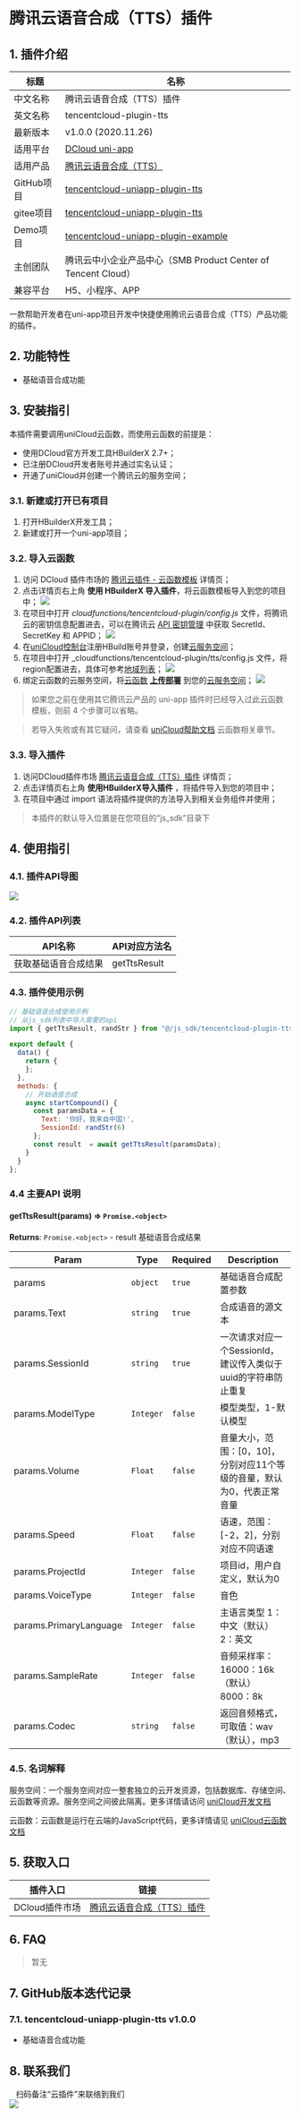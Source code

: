 # 腾讯云语音合成（TTS）插件

## 1. 插件介绍
| 标题      | 名称    |
| ----     | ---------------- |
| 中文名称   | 腾讯云语音合成（TTS）插件 |
| 英文名称   | tencentcloud-plugin-tts |
| 最新版本   | v1.0.0 (2020.11.26) |
| 适用平台   | [DCloud uni-app](https://uniapp.dcloud.net.cn) |
| 适用产品   | [腾讯云语音合成（TTS）](https://cloud.tencent.com/product/tts) |
| GitHub项目| [tencentcloud-uniapp-plugin-tts](https://github.com/Tencent-Cloud-Plugins/tencentcloud-uniapp-plugin-tts) |
| gitee项目| [tencentcloud-uniapp-plugin-tts](https://gitee.com/Tencent-Cloud-Plugins/tencentcloud-uniapp-plugin-tts) |
| Demo项目   | [tencentcloud-uniapp-plugin-example](https://github.com/Tencent-Cloud-Plugins/tencentcloud-uniapp-plugin-example) |
| 主创团队   | 腾讯云中小企业产品中心（SMB Product Center of Tencent Cloud） |
| 兼容平台   | H5、小程序、APP |

一款帮助开发者在uni-app项目开发中快捷使用腾讯云语音合成（TTS）产品功能的插件。

## 2. 功能特性

- 基础语音合成功能

## 3. 安装指引

本插件需要调用uniCloud云函数，而使用云函数的前提是：

- 使用DCloud官方开发工具HBuilderX 2.7+；
- 已注册DCloud开发者账号并通过实名认证；
- 开通了uniCloud并创建一个腾讯云的服务空间；

### 3.1. 新建或打开已有项目

1. 打开HBuilderX开发工具；
1. 新建或打开一个uni-app项目；

### 3.2. 导入云函数

1. 访问 DCloud 插件市场的 [腾讯云插件 - 云函数模板](https://ext.dcloud.net.cn/plugin?id=2139) 详情页；
2. 点击详情页右上角 **使用 HBuilderX 导入插件**，将云函数模板导入到您的项目中；
![](../images/DCloud/guide/guide-1.png)
3. 在项目中打开 _cloudfunctions/tencentcloud-plugin/config.js_ 文件，将腾讯云的密钥信息配置进去，可以在腾讯云 [API 密钥管理](https://console.cloud.tencent.com/cam/capi) 中获取 SecretId、SecretKey 和 APPID；
![](../images/DCloud/guide/guide-2.png)
4. 在[uniCloud控制台](https://unicloud.dcloud.net.cn/login)注册HBuild账号并登录，创建[云服务空间](https://uniapp.dcloud.net.cn/uniCloud/concepts/space)；
5. 在项目中打开 _cloudfunctions/tencentcloud-plugin/tts/config.js 文件，将region配置进去，具体可参考[地域列表](https://cloud.tencent.com/document/api/1073/37989#.E5.9C.B0.E5.9F.9F.E5.88.97.E8.A1.A8)；
![](../images/DCloud/guide/guide-3.png)
6. 绑定云函数的云服务空间，将[云函数](https://uniapp.dcloud.net.cn/uniCloud/concepts/cloudfunction) [**上传部署**](https://uniapp.dcloud.net.cn/uniCloud/quickstart?id=rundebug) 到您的[云服务空间](https://uniapp.dcloud.net.cn/uniCloud/concepts/space)；
![](../images/DCloud/guide/guide-4.png)

> 如果您之前在使用其它腾讯云产品的 uni-app 插件时已经导入过此云函数模板，则前 4 个步骤可以省略。

> 若导入失败或有其它疑问，请查看 [uniCloud帮助文档](https://uniapp.dcloud.io/uniCloud/README) 云函数相关章节。

### 3.3. 导入插件

1. 访问DCloud插件市场 [腾讯云语音合成（TTS）插件](https://ext.dcloud.net.cn/plugin?id=3517) 详情页；
2. 点击详情页右上角 **使用HBuilderX导入插件** ，将插件导入到您的项目中；
3. 在项目中通过 import 语法将插件提供的方法导入到相关业务组件并使用；

> 本插件的默认导入位置是在您项目的“js_sdk”目录下

## 4. 使用指引

### 4.1. 插件API导图

![](../images/DCloud/tts-guide.png)

### 4.2. 插件API列表

| API名称          | API对应方法名 |
| ---------------- | ------------- |
| 获取基础语音合成结果 | getTtsResult |

### 4.3. 插件使用示例

```javascript
// 基础语音合成使用示例
// 从js_sdk列表中导入需要的api
import { getTtsResult, randStr } from "@/js_sdk/tencentcloud-plugin-tts";

export default {
  data() {
    return {
    };
  },
  methods: {
    // 开始语音合成
    async startCompound() {
      const paramsData = {
        Text: '你好，我来自中国!',
        SessionId: randStr(6)
      };
      const result  = await getTtsResult(paramsData);
    }
  }
};
```

### 4.4 主要API 说明

#### getTtsResult(params) ⇒ <code>Promise.&lt;object&gt;</code>
**Returns**: <code>Promise.&lt;object&gt;</code> - result 基础语音合成结果

| Param          | Type | Required |  Description |
| ---------------- | ------------- | ---- | ---- |
| params | <code>object</code> | <code>true</code> | 基础语音合成配置参数 |
| params.Text | <code>string</code> | <code>true</code> | 合成语音的源文本 |
| params.SessionId | <code>string</code> | <code>true</code> | 一次请求对应一个SessionId，建议传入类似于uuid的字符串防止重复 |
| params.ModelType | <code>Integer</code> | <code>false</code> | 模型类型，1-默认模型 |
| params.Volume | <code>Float</code> |  <code>false</code> | 音量大小，范围：[0，10]，分别对应11个等级的音量，默认为0，代表正常音量 |
| params.Speed | <code>Float</code> |  <code>false</code> | 语速，范围：[-2，2]，分别对应不同语速 |
| params.ProjectId | <code>Integer</code> |  <code>false</code> | 项目id，用户自定义，默认为0 |
| params.VoiceType | <code>Integer</code> |  <code>false</code> | 音色 |
| params.PrimaryLanguage | <code>Integer</code> |  <code>false</code> | 主语言类型 1：中文（默认） 2：英文 |
| params.SampleRate | <code>Integer</code> |  <code>false</code> | 音频采样率：16000：16k（默认）8000：8k |
| params.Codec | <code>string</code> |  <code>false</code> | 返回音频格式，可取值：wav（默认），mp3 |

### 4.5. 名词解释

服务空间：一个服务空间对应一整套独立的云开发资源，包括数据库、存储空间、云函数等资源。服务空间之间彼此隔离。更多详情请访问 [uniCloud开发文档](https://uniapp.dcloud.io/uniCloud/concepts/space)

云函数：云函数是运行在云端的JavaScript代码，更多详情请见 [uniCloud云函数文档](https://uniapp.dcloud.io/uniCloud/cf-functions)

## 5. 获取入口

| 插件入口       | 链接                                                                      |
| -------------- | ------------------------------------------------------------------------- |
| DCloud插件市场 | [腾讯云语音合成（TTS）插件](https://ext.dcloud.net.cn/plugin?id=3517) |

## 6. FAQ
> 暂无


## 7. GitHub版本迭代记录

### 7.1. tencentcloud-uniapp-plugin-tts v1.0.0

- 基础语音合成功能
  
## 8. 联系我们

&nbsp;&nbsp;&nbsp;扫码备注“云插件”来联络到我们</br>
![](../images/qrcode.png)
